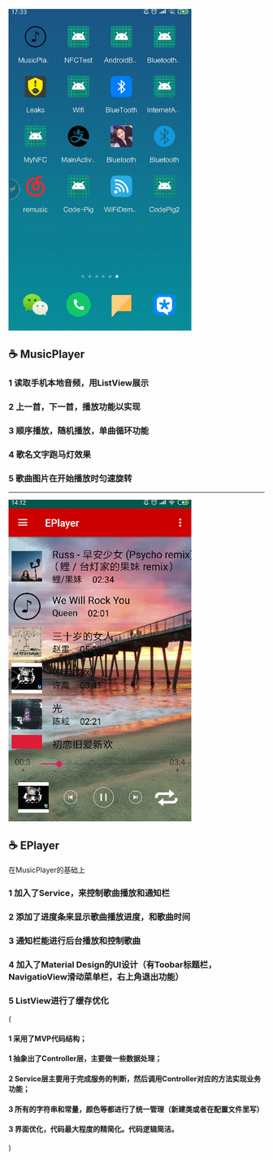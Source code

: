 
![Image text](https://github.com/YanInfo/MusicPlayer/blob/master/EPlayer/app/picture/musicplayer.gif)
## :coffee: MusicPlayer
### 1 读取手机本地音频，用ListView展示
### 2 上一首，下一首，播放功能以实现
### 3 顺序播放，随机播放，单曲循环功能
### 4 歌名文字跑马灯效果
### 5 歌曲图片在开始播放时匀速旋转


******
![Image text](https://github.com/YanInfo/MusicPlayer/blob/master/EPlayer/app/picture/EPlayer.gif)
## :coffee: EPlayer
在MusicPlayer的基础上
### 1 加入了Service，来控制歌曲播放和通知栏
### 2 添加了进度条来显示歌曲播放进度，和歌曲时间
### 3 通知栏能进行后台播放和控制歌曲
### 4 加入了Material Design的UI设计（有Toobar标题栏，NavigatioView滑动菜单栏，右上角退出功能）
### 5 ListView进行了缓存优化
(
#### 1 采用了MVP代码结构；
#### 1 抽象出了Controller层，主要做一些数据处理；
#### 2 Service层主要用于完成服务的判断，然后调用Controller对应的方法实现业务功能；
#### 3 所有的字符串和常量，颜色等都进行了统一管理（新建类或者在配置文件里写）
#### 3 界面优化，代码最大程度的精简化。代码逻辑简洁。
)
